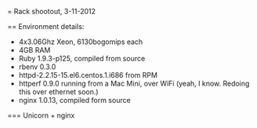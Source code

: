 = Rack shootout, 3-11-2012

== Environment details:
* 4x3.06Ghz Xeon, 6130bogomips each
* 4GB RAM
* Ruby 1.9.3-p125, compiled from source
* rbenv 0.3.0
* httpd-2.2.15-15.el6.centos.1.i686 from RPM
* httperf 0.9.0 running from a Mac Mini, over WiFi (yeah, I know. Redoing this over ethernet soon.)
* nginx 1.0.13, compiled form source

=== Unicorn + nginx

